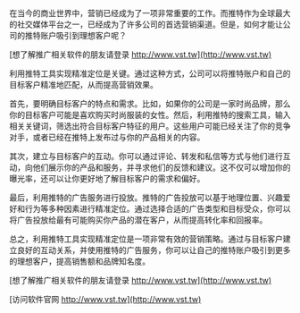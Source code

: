 在当今的商业世界中，营销已经成为了一项非常重要的工作。而推特作为全球最大的社交媒体平台之一，已经成为了许多公司的首选营销渠道。但是，如何才能让公司的推特账户吸引到理想客户呢？

[想了解推广相关软件的朋友请登录 http://www.vst.tw](http://www.vst.tw)

利用推特工具实现精准定位是关键。通过这种方式，公司可以将推特账户和自己的目标客户精准地匹配，从而提高营销效果。

首先，要明确目标客户的特点和需求。比如，如果你的公司是一家时尚品牌，那么你的目标客户可能是喜欢购买时尚服装的女性。然后，利用推特的搜索工具，输入相关关键词，筛选出符合目标客户特征的用户。这些用户可能已经关注了你的竞争对手，或者已经在推特上发布过与你的产品相关的内容。

其次，建立与目标客户的互动。你可以通过评论、转发和私信等方式与他们进行互动，向他们展示你的产品和服务，并寻求他们的反馈和建议。这不仅可以增加你的曝光率，还可以让你更好地了解目标客户的需求和偏好。

最后，利用推特的广告服务进行投放。推特的广告投放可以基于地理位置、兴趣爱好和行为等多种因素进行精准定位。通过选择合适的广告类型和目标受众，你可以将广告投放给最有可能购买你产品的潜在客户，从而提高转化率和回报率。

总之，利用推特工具实现精准定位是一项非常有效的营销策略。通过与目标客户建立良好的互动关系，并使用推特的广告服务，你可以让自己的推特账户吸引到更多的理想客户，提高销售额和品牌知名度。

[想了解推广相关软件的朋友请登录 http://www.vst.tw](http://www.vst.tw)


[访问软件官网 http://www.vst.tw](http://www.vst.tw)
